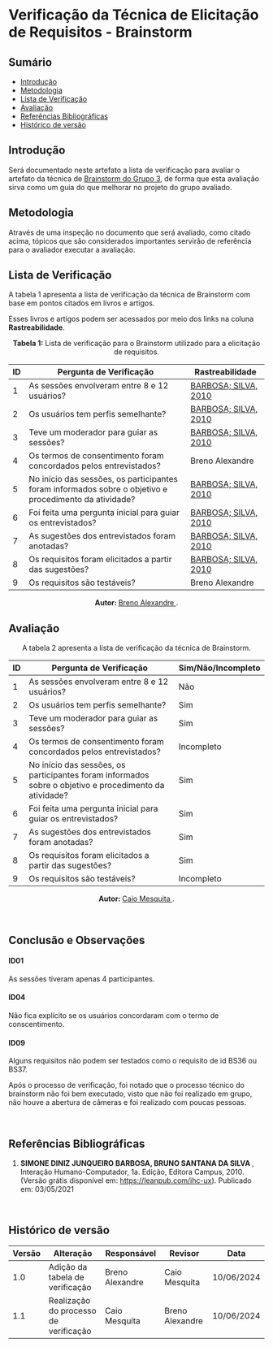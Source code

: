 # Verificação da Técnica de Elicitação de Requisitos - Brainstorm

## Sumário
* [Introdução](#Introdução)
* [Metodologia](#Metodologia)
* [Lista de Verificação](#Lista-de-Verificação)
* [Avaliação](#Avaliação)
* [Referências Bibliográficas](#Referências-Bibliográficas)
* [Histórico de versão](#Histórico-de-versão)

## Introdução

Será documentado neste artefato a lista de verificação para avaliar o artefato da técnica de [Brainstorm do Grupo 3](https://requisitos-de-software.github.io/2024.1-Correios/elicitacao/tecnicas/brainstorming/), de forma que esta avaliação sirva como um guia do que melhorar no projeto do grupo avaliado.

## Metodologia

Através de uma inspeção no documento que será avaliado, como citado acima, tópicos que são considerados importantes servirão de referência para o avaliador executar a avaliação.

## Lista de Verificação

A tabela 1 apresenta a lista de verificação da técnica de Brainstorm com base em pontos citados em livros e artigos.

Esses livros e artigos podem ser acessados por meio dos links na coluna **Rastreabilidade**.

<center>

**Tabela 1:** Lista de verificação para o Brainstorm utilizado para a elicitação de requisitos.

| ID | Pergunta de Verificação                                                                                | Rastreabilidade                                     |
| -- | ------------------------------------------------------------------------------------------------------ | --------------------------------------------------- |
| 1  | As sessões envolveram entre 8 e 12 usuários?                                                           | [BARBOSA; SILVA, 2010](#Referências-Bibliográficas) |
| 2  | Os usuários tem perfis semelhante?                                                                     | [BARBOSA; SILVA, 2010](#Referências-Bibliográficas) |
| 3  | Teve um moderador para guiar as sessões?                                                               | [BARBOSA; SILVA, 2010](#Referências-Bibliográficas) |
| 4  | Os termos de consentimento foram concordados pelos entrevistados?                                      | Breno Alexandre                                     |
| 5  | No início das sessões, os participantes foram informados sobre o objetivo e procedimento da atividade? | [BARBOSA; SILVA, 2010](#Referências-Bibliográficas) |
| 6  | Foi feita uma pergunta inicial para guiar os entrevistados?                                            | [BARBOSA; SILVA, 2010](#Referências-Bibliográficas) |
| 7  | As sugestões dos entrevistados foram anotadas?                                                         | [BARBOSA; SILVA, 2010](#Referências-Bibliográficas) |
| 8  | Os requisitos foram elicitados a partir das sugestões?                                                 | [BARBOSA; SILVA, 2010](#Referências-Bibliográficas) |
| 9  | Os requisitos são testáveis?                                                                           | Breno Alexandre                                     |

<b> Autor: </b> <a href="https://github.com/brenoalexandre0"> Breno Alexandre </a>.

</center>

## Avaliação

<center> 
A tabela 2 apresenta a lista de verificação da técnica de Brainstorm.

| ID | Pergunta de Verificação | Sim/Não/Incompleto |
| -- | ----------------------- | ------------------ |
| 1  | As sessões envolveram entre 8 e 12 usuários?                                                           | Não|
| 2  | Os usuários tem perfis semelhante?                                                                     | Sim |
| 3  | Teve um moderador para guiar as sessões?                                                               | Sim |
| 4  | Os termos de consentimento foram concordados pelos entrevistados?                                      |Incompleto |
| 5  | No início das sessões, os participantes foram informados sobre o objetivo e procedimento da atividade? | Sim |
| 6  | Foi feita uma pergunta inicial para guiar os entrevistados?                                            | Sim |
| 7  | As sugestões dos entrevistados foram anotadas?                                                         | Sim  |
| 8  | Os requisitos foram elicitados a partir das sugestões?                                                 |Sim |
| 9  | Os requisitos são testáveis?                                                                           |Incompleto|

<b> Autor: </b> <a href="https://github.com/Caiomesvie"> Caio Mesquita </a>.

</center>

<br>

## Conclusão e Observações
 
 #### ID01
As sessões tiveram apenas 4 participantes.

#### ID04 
Não fica explícito se os usuários concordaram com o termo de conscentimento.

#### ID09 
Alguns requisitos não podem ser testados como o requisito de id BS36 ou BS37.


Após o processo de verificação, foi notado que o processo técnico do brainstorm não foi bem executado, visto que não foi realizado em grupo, não houve a abertura de câmeras e foi realizado com poucas pessoas.

<br>

## Referências Bibliográficas

1. <b> SIMONE DINIZ JUNQUEIRO BARBOSA, BRUNO SANTANA DA SILVA </b>, Interação Humano-Computador, 1a.
Edição, Editora Campus, 2010. (Versão grátis disponível em: https://leanpub.com/ihc-ux). Publicado em: 03/05/2021

<br>

## Histórico de versão

| Versão | Alteração                       | Responsável     | Revisor | Data       |
| ------ | ------------------------------- | --------------- | ------- | ---------- |
| 1.0    | Adição da tabela de verificação | Breno Alexandre |Caio Mesquita      | 10/06/2024 |
| 1.1    | Realização do processo de verificação | Caio Mesquita   |  Breno Alexandre  | 10/06/2024 |
